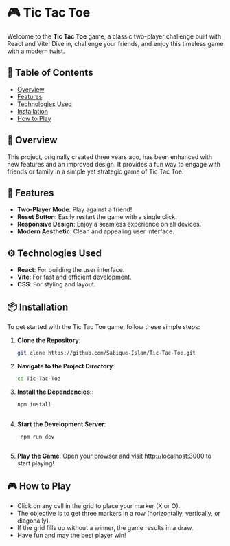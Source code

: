 # 🎮 Tic Tac Toe

Welcome to the **Tic Tac Toe** game, a classic two-player challenge built with React and Vite! Dive in, challenge your friends, and enjoy this timeless game with a modern twist.

## 📜 Table of Contents

- [Overview](#overview)
- [Features](#features)
- [Technologies Used](#technologies-used)
- [Installation](#installation)
- [How to Play](#how-to-play)
  
## 🌟 Overview

This project, originally created three years ago, has been enhanced with new features and an improved design. It provides a fun way to engage with friends or family in a simple yet strategic game of Tic Tac Toe.

## 🚀 Features

- **Two-Player Mode**: Play against a friend!
- **Reset Button**: Easily restart the game with a single click.
- **Responsive Design**: Enjoy a seamless experience on all devices.
- **Modern Aesthetic**: Clean and appealing user interface.

## ⚙️ Technologies Used

- **React**: For building the user interface.
- **Vite**: For fast and efficient development.
- **CSS**: For styling and layout.

## 📦 Installation

To get started with the Tic Tac Toe game, follow these simple steps:

1. **Clone the Repository**:
   ```bash
   git clone https://github.com/Sabique-Islam/Tic-Tac-Toe.git

2. **Navigate to the Project Directory**:
    ```bash
    cd Tic-Tac-Toe
   
3.  **Install the Dependencies:**:
    ```bash
    npm install
   
4.  **Start the Development Server**:
    ```bash
     npm run dev
   
5. **Play the Game**:
   Open your browser and visit http://localhost:3000 to start playing!


## 🎮 How to Play
- Click on any cell in the grid to place your marker (X or O).
- The objective is to get three markers in a row (horizontally, vertically, or diagonally).
- If the grid fills up without a winner, the game results in a draw.
- Have fun and may the best player win!
   

